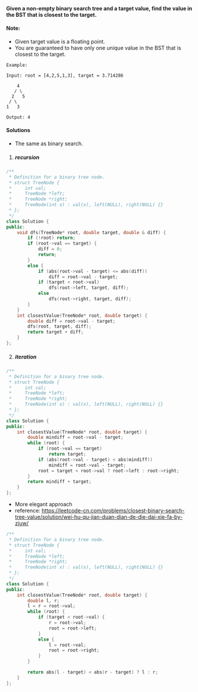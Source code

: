 #### Given a non-empty binary search tree and a target value, find the value in the BST that is closest to the target.

#### Note:

-    Given target value is a floating point.
-    You are guaranteed to have only one unique value in the BST that is closest to the target.

```
Example:

Input: root = [4,2,5,1,3], target = 3.714286

    4
   / \
  2   5
 / \
1   3

Output: 4
```

#### Solutions

- The same as binary search.

1. ##### recursion

```cpp
/**
 * Definition for a binary tree node.
 * struct TreeNode {
 *     int val;
 *     TreeNode *left;
 *     TreeNode *right;
 *     TreeNode(int x) : val(x), left(NULL), right(NULL) {}
 * };
 */
class Solution {
public:
    void dfs(TreeNode* root, double target, double & diff) {
        if (!root) return;
        if (root->val == target) {
            diff = 0;
            return;
        }
        else {
            if (abs(root->val - target) <= abs(diff))
                diff = root->val - target;
            if (target < root->val)
                dfs(root->left, target, diff);
            else
                dfs(root->right, target, diff);
        }
    }
    int closestValue(TreeNode* root, double target) {
        double diff = root->val - target;
        dfs(root, target, diff);
        return target + diff;
    }
};
```

2. ##### iteration

```cpp
/**
 * Definition for a binary tree node.
 * struct TreeNode {
 *     int val;
 *     TreeNode *left;
 *     TreeNode *right;
 *     TreeNode(int x) : val(x), left(NULL), right(NULL) {}
 * };
 */
class Solution {
public:
    int closestValue(TreeNode* root, double target) {
        double mindiff = root->val - target;
        while (root) {
            if (root->val == target)
                return target;
            if (abs(root->val - target) < abs(mindiff))
                mindiff = root->val - target;
            root = target < root->val ? root->left : root->right;
        }
        return mindiff + target;
    }
};
```

- More elegant approach
- reference: https://leetcode-cn.com/problems/closest-binary-search-tree-value/solution/wei-hu-qu-jian-duan-dian-de-die-dai-xie-fa-by-zjuw/

```cpp
/**
 * Definition for a binary tree node.
 * struct TreeNode {
 *     int val;
 *     TreeNode *left;
 *     TreeNode *right;
 *     TreeNode(int x) : val(x), left(NULL), right(NULL) {}
 * };
 */
class Solution {
public:
    int closestValue(TreeNode* root, double target) {
        double l, r;
        l = r = root->val;
        while (root) {
            if (target < root->val) {
                r = root->val;
                root = root->left;
            }
            else {
                l = root->val;
                root = root->right;
            }
        }

        return abs(l - target) < abs(r - target) ? l : r;
    }
};
```